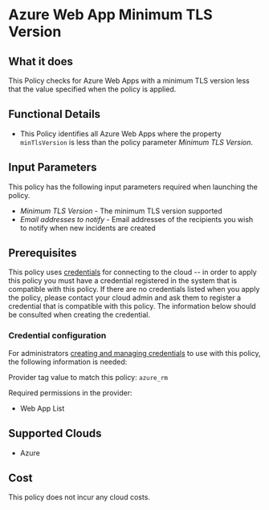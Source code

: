# Azure Web App Minimum TLS Version

## What it does

This Policy checks for Azure Web Apps with a minimum TLS version less that the value specified when the policy is applied.

## Functional Details

- This Policy identifies all Azure Web Apps where the property `minTlsVersion` is less than the policy parameter *Minimum TLS Version*.

## Input Parameters

This policy has the following input parameters required when launching the policy.

- *Minimum TLS Version* - The minimum TLS version supported
- *Email addresses to notify* - Email addresses of the recipients you wish to notify when new incidents are created

## Prerequisites

This policy uses [credentials](https://docs.flexera.com/flexera/EN/Automation/ManagingCredentialsExternal.htm) for connecting to the cloud -- in order to apply this policy you must have a credential registered in the system that is compatible with this policy. If there are no credentials listed when you apply the policy, please contact your cloud admin and ask them to register a credential that is compatible with this policy. The information below should be consulted when creating the credential.

### Credential configuration

For administrators [creating and managing credentials](https://docs.flexera.com/flexera/EN/Automation/ManagingCredentialsExternal.htm) to use with this policy, the following information is needed:

Provider tag value to match this policy: `azure_rm`

Required permissions in the provider:

- Web App List

## Supported Clouds

- Azure

## Cost

This policy does not incur any cloud costs.
